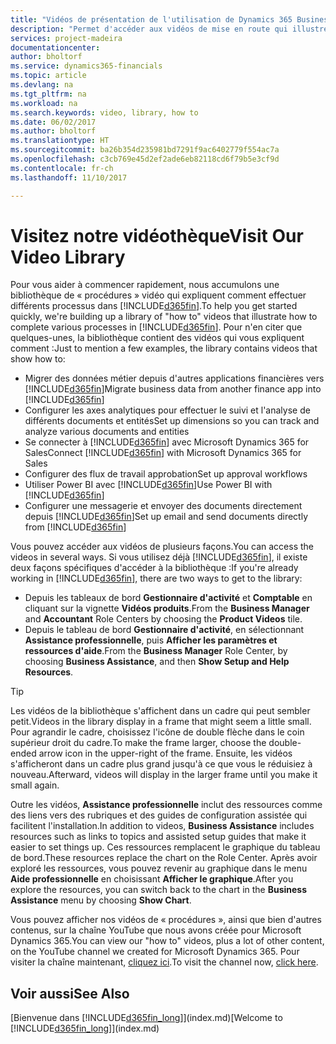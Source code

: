 ```yaml
---
title: "Vidéos de présentation de l'utilisation de Dynamics 365 Business edition | Microsoft Docs"
description: "Permet d'accéder aux vidéos de mise en route qui illustrent comment effectuer des tâches courantes."
services: project-madeira
documentationcenter: 
author: bholtorf
ms.service: dynamics365-financials
ms.topic: article
ms.devlang: na
ms.tgt_pltfrm: na
ms.workload: na
ms.search.keywords: video, library, how to
ms.date: 06/02/2017
ms.author: bholtorf
ms.translationtype: HT
ms.sourcegitcommit: ba26b354d235981bd7291f9ac6402779f554ac7a
ms.openlocfilehash: c3cb769e45d2ef2ade6eb82118cd6f79b5e3cf9d
ms.contentlocale: fr-ch
ms.lasthandoff: 11/10/2017

---
```

# <a name="visit-our-video-library"></a><span data-ttu-id="a25e4-103">Visitez notre vidéothèque</span><span class="sxs-lookup"><span data-stu-id="a25e4-103">Visit Our Video Library</span></span>
<span data-ttu-id="a25e4-104">Pour vous aider à commencer rapidement, nous accumulons une bibliothèque de « procédures » vidéo qui expliquent comment effectuer différents processus dans [!INCLUDE[d365fin](includes/d365fin_md.md)].</span><span class="sxs-lookup"><span data-stu-id="a25e4-104">To help you get started quickly, we're building up a library of "how to" videos that illustrate how to complete various processes in [!INCLUDE[d365fin](includes/d365fin_md.md)].</span></span> <span data-ttu-id="a25e4-105">Pour n'en citer que quelques-unes, la bibliothèque contient des vidéos qui vous expliquent comment :</span><span class="sxs-lookup"><span data-stu-id="a25e4-105">Just to mention a few examples, the library contains videos that show how to:</span></span>  

* <span data-ttu-id="a25e4-106">Migrer des données métier depuis d'autres applications financières vers [!INCLUDE[d365fin](includes/d365fin_md.md)]</span><span class="sxs-lookup"><span data-stu-id="a25e4-106">Migrate business data from another finance app into [!INCLUDE[d365fin](includes/d365fin_md.md)]</span></span>  
* <span data-ttu-id="a25e4-107">Configurer les axes analytiques pour effectuer le suivi et l'analyse de différents documents et entités</span><span class="sxs-lookup"><span data-stu-id="a25e4-107">Set up dimensions so you can track and analyze various documents and entities</span></span>
* <span data-ttu-id="a25e4-108">Se connecter à [!INCLUDE[d365fin](includes/d365fin_md.md)] avec Microsoft Dynamics 365 for Sales</span><span class="sxs-lookup"><span data-stu-id="a25e4-108">Connect [!INCLUDE[d365fin](includes/d365fin_md.md)] with Microsoft Dynamics 365 for Sales</span></span>
* <span data-ttu-id="a25e4-109">Configurer des flux de travail approbation</span><span class="sxs-lookup"><span data-stu-id="a25e4-109">Set up approval workflows</span></span>  
* <span data-ttu-id="a25e4-110">Utiliser Power BI avec [!INCLUDE[d365fin](includes/d365fin_md.md)]</span><span class="sxs-lookup"><span data-stu-id="a25e4-110">Use Power BI with [!INCLUDE[d365fin](includes/d365fin_md.md)]</span></span>  
* <span data-ttu-id="a25e4-111">Configurer une messagerie et envoyer des documents directement depuis [!INCLUDE[d365fin](includes/d365fin_md.md)]</span><span class="sxs-lookup"><span data-stu-id="a25e4-111">Set up email and send documents directly from [!INCLUDE[d365fin](includes/d365fin_md.md)]</span></span>  

<span data-ttu-id="a25e4-112">Vous pouvez accéder aux vidéos de plusieurs façons.</span><span class="sxs-lookup"><span data-stu-id="a25e4-112">You can access the videos in several ways.</span></span> <span data-ttu-id="a25e4-113">Si vous utilisez déjà [!INCLUDE[d365fin](includes/d365fin_md.md)], il existe deux façons spécifiques d'accéder à la bibliothèque :</span><span class="sxs-lookup"><span data-stu-id="a25e4-113">If you're already working in [!INCLUDE[d365fin](includes/d365fin_md.md)], there are two ways to get to the library:</span></span>

* <span data-ttu-id="a25e4-114">Depuis les tableaux de bord **Gestionnaire d'activité** et **Comptable** en cliquant sur la vignette **Vidéos produits**.</span><span class="sxs-lookup"><span data-stu-id="a25e4-114">From the **Business Manager** and **Accountant** Role Centers by choosing the **Product Videos** tile.</span></span>  
* <span data-ttu-id="a25e4-115">Depuis le tableau de bord **Gestionnaire d'activité**, en sélectionnant **Assistance professionnelle**, puis **Afficher les paramètres et ressources d'aide**.</span><span class="sxs-lookup"><span data-stu-id="a25e4-115">From the **Business Manager** Role Center, by choosing **Business Assistance**, and then **Show Setup and Help Resources**.</span></span>  

> [!Tip]  
> <span data-ttu-id="a25e4-116">Les vidéos de la bibliothèque s'affichent dans un cadre qui peut sembler petit.</span><span class="sxs-lookup"><span data-stu-id="a25e4-116">Videos in the library display in a frame that might seem a little small.</span></span> <span data-ttu-id="a25e4-117">Pour agrandir le cadre, choisissez l'icône de double flèche dans le coin supérieur droit du cadre.</span><span class="sxs-lookup"><span data-stu-id="a25e4-117">To make the frame larger, choose the double-ended arrow icon in the upper-right of the frame.</span></span> <span data-ttu-id="a25e4-118">Ensuite, les vidéos s'afficheront dans un cadre plus grand jusqu'à ce que vous le réduisiez à nouveau.</span><span class="sxs-lookup"><span data-stu-id="a25e4-118">Afterward, videos will display in the larger frame until you make it small again.</span></span>  

<span data-ttu-id="a25e4-119">Outre les vidéos, **Assistance professionnelle** inclut des ressources comme des liens vers des rubriques et des guides de configuration assistée qui facilitent l'installation.</span><span class="sxs-lookup"><span data-stu-id="a25e4-119">In addition to videos, **Business Assistance** includes resources such as links to topics and assisted setup guides that make it easier to set things up.</span></span> <span data-ttu-id="a25e4-120">Ces ressources remplacent le graphique du tableau de bord.</span><span class="sxs-lookup"><span data-stu-id="a25e4-120">These resources replace the chart on the Role Center.</span></span> <span data-ttu-id="a25e4-121">Après avoir exploré les ressources, vous pouvez revenir au graphique dans le menu **Aide professionnelle** en choisissant **Afficher le graphique**.</span><span class="sxs-lookup"><span data-stu-id="a25e4-121">After you explore the resources, you can switch back to the chart in the **Business Assistance** menu by choosing **Show Chart**.</span></span>  
  
<span data-ttu-id="a25e4-122">Vous pouvez afficher nos vidéos de « procédures », ainsi que bien d'autres contenus, sur la chaîne YouTube que nous avons créée pour Microsoft Dynamics 365.</span><span class="sxs-lookup"><span data-stu-id="a25e4-122">You can view our "how to" videos, plus a lot of other content, on the YouTube channel we created for Microsoft Dynamics 365.</span></span> <span data-ttu-id="a25e4-123">Pour visiter la chaîne maintenant, [cliquez ici](https://go.microsoft.com/fwlink/?linkid=851533).</span><span class="sxs-lookup"><span data-stu-id="a25e4-123">To visit the channel now, [click here](https://go.microsoft.com/fwlink/?linkid=851533).</span></span>

## <a name="see-also"></a><span data-ttu-id="a25e4-124">Voir aussi</span><span class="sxs-lookup"><span data-stu-id="a25e4-124">See Also</span></span>
<span data-ttu-id="a25e4-125">[Bienvenue dans [!INCLUDE[d365fin_long](includes/d365fin_long_md.md)]](index.md)</span><span class="sxs-lookup"><span data-stu-id="a25e4-125">[Welcome to [!INCLUDE[d365fin_long](includes/d365fin_long_md.md)]](index.md)</span></span>

